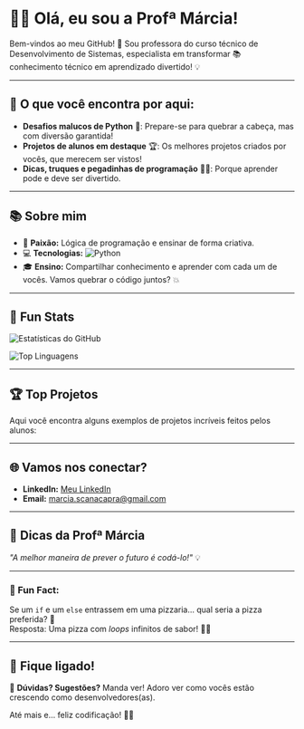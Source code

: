 # 👩‍💻 Olá, eu sou a Profª Márcia!

Bem-vindos ao meu GitHub! 🎉 Sou professora do curso técnico de Desenvolvimento de Sistemas, especialista em transformar 📚 conhecimento técnico em aprendizado divertido! 💡

---

## 🌱 O que você encontra por aqui:
- **Desafios malucos de Python** 🐍: Prepare-se para quebrar a cabeça, mas com diversão garantida!
- **Projetos de alunos em destaque** 🏆: Os melhores projetos criados por vocês, que merecem ser vistos!
- **Dicas, truques e pegadinhas de programação** 🤹‍♀️: Porque aprender pode e deve ser divertido.

---

## 📚 Sobre mim
- 🧠 **Paixão:** Lógica de programação e ensinar de forma criativa.
- 💻 **Tecnologias:** ![Python](https://img.shields.io/badge/-Python-blue) 
- 🎓 **Ensino:** Compartilhar conhecimento e aprender com cada um de vocês. Vamos quebrar o código juntos? 💥

---

## 🎉 Fun Stats
![Estatísticas do GitHub](https://github-readme-stats.vercel.app/api?username=SEU_USUARIO&show_icons=true&theme=radical)

![Top Linguagens](https://github-readme-stats.vercel.app/api/top-langs/?username=SEU_USUARIO&layout=compact&theme=radical)

---

## 🏆 Top Projetos
Aqui você encontra alguns exemplos de projetos incríveis feitos pelos alunos:

---

## 🌐 Vamos nos conectar?
- **LinkedIn:** [Meu LinkedIn]([https://www.linkedin.com/in/seu-linkedin](https://www.linkedin.com/in/marciascanacapra/))
- **Email:** marcia.scanacapra@gmail.com

---

## 🧙 Dicas da Profª Márcia
_"A melhor maneira de prever o futuro é codá-lo!"_ 💡

---

### 🍕 Fun Fact:
Se um `if` e um `else` entrassem em uma pizzaria... qual seria a pizza preferida? 🤔  
Resposta: Uma pizza com *loops* infinitos de sabor! 🍕😅

---

## 📢 Fique ligado!
💬 **Dúvidas? Sugestões?** Manda ver! Adoro ver como vocês estão crescendo como desenvolvedores(as). 

Até mais e... feliz codificação! 🚀✨
